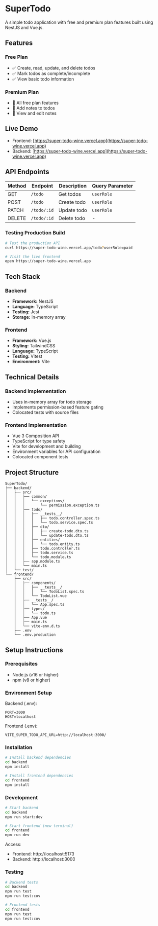 # SuperTodo

A simple todo application with free and premium plan features built using NestJS and Vue.js.

## Features

### Free Plan
- ✅ Create, read, update, and delete todos
- ✅ Mark todos as complete/incomplete
- ✅ View basic todo information

### Premium Plan
- 🌟 All free plan features
- 🌟 Add notes to todos
- 🌟 View and edit notes

## Live Demo
- Frontend: [https://super-todo-wine.vercel.app](https://super-todo-wine.vercel.app)
- Backend: [https://super-todo-wine.vercel.app](https://super-todo-wine.vercel.app)

## API Endpoints

| Method | Endpoint | Description | Query Parameter |
|--------|----------|-------------|----------------|
| GET    | `/todo`  | Get todos   | `userRole`     |
| POST   | `/todo`  | Create todo | `userRole`     |
| PATCH  | `/todo/:id` | Update todo | `userRole`   |
| DELETE | `/todo/:id` | Delete todo | -            |

### Testing Production Build

```bash
# Test the production API
curl https://super-todo-wine.vercel.app/todo?userRole=paid

# Visit the live frontend
open https://super-todo-wine.vercel.app
```

## Tech Stack

### Backend
- **Framework:** NestJS
- **Language:** TypeScript
- **Testing:** Jest
- **Storage:** In-memory array

### Frontend
- **Framework:** Vue.js
- **Styling:** TailwindCSS
- **Language:** TypeScript
- **Testing:** Vitest
- **Environment:** Vite

## Technical Details

### Backend Implementation
- Uses in-memory array for todo storage
- Implements permission-based feature gating
- Colocated tests with source files

### Frontend Implementation
- Vue 3 Composition API
- TypeScript for type safety
- Vite for development and building
- Environment variables for API configuration
- Colocated component tests

## Project Structure

```plaintext
SuperTodo/
├── backend/
│   ├── src/
│   │   ├── common/
│   │   │   └── exceptions/
│   │   │       └── permission.exception.ts
│   │   ├── todo/
│   │   │   ├── __tests__/
│   │   │   │   ├── todo.controller.spec.ts
│   │   │   │   └── todo.service.spec.ts
│   │   │   ├── dto/
│   │   │   │   ├── create-todo.dto.ts
│   │   │   │   └── update-todo.dto.ts
│   │   │   ├── entities/
│   │   │   │   └── todo.entity.ts
│   │   │   ├── todo.controller.ts
│   │   │   ├── todo.service.ts
│   │   │   └── todo.module.ts
│   │   ├── app.module.ts
│   │   └── main.ts
│   └── test/
└── frontend/
    ├── src/
    │   ├── components/
    │   │   ├── __tests__/
    │   │   │   └── TodoList.spec.ts
    │   │   └── TodoList.vue
    │   ├── __tests__/
    │   │   └── App.spec.ts
    │   ├── types/
    │   │   └── todo.ts
    │   ├── App.vue
    │   ├── main.ts
    │   └── vite-env.d.ts
    ├── .env
    └── .env.production
```

## Setup Instructions

### Prerequisites
- Node.js (v16 or higher)
- npm (v8 or higher)

### Environment Setup

Backend (.env):
```properties
PORT=3000
HOST=localhost
```

Frontend (.env):
```properties
VITE_SUPER_TODO_API_URL=http://localhost:3000/
```

### Installation

```bash
# Install backend dependencies
cd backend
npm install

# Install frontend dependencies
cd frontend
npm install
```

### Development

```bash
# Start backend
cd backend
npm run start:dev

# Start frontend (new terminal)
cd frontend
npm run dev
```

Access:
- Frontend: http://localhost:5173
- Backend: http://localhost:3000

### Testing

```bash
# Backend tests
cd backend
npm run test
npm run test:cov

# Frontend tests
cd frontend
npm run test
npm run test:cov
```